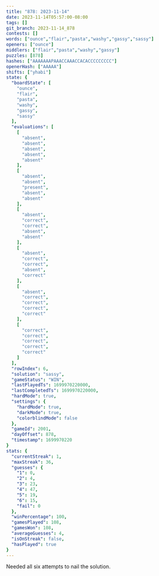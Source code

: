 ```yaml
---
title: "878: 2023-11-14"
date: 2023-11-14T05:57:00-08:00
tags: []
git_branch: 2023-11-14_878
contests: []
words: ["ounce","flair","pasta","washy","gassy","sassy"]
openers: ["ounce"]
middlers: ["flair","pasta","washy","gassy"]
puzzles: [878]
hashes: ["AAAAAAAPAAACCAAACCACACCCCCCCCC"]
openerHash: ["AAAAA"]
shifts: ["yhabi"]
state: {
  "boardState": [
    "ounce",
    "flair",
    "pasta",
    "washy",
    "gassy",
    "sassy"
  ],
  "evaluations": [
    [
      "absent",
      "absent",
      "absent",
      "absent",
      "absent"
    ],
    [
      "absent",
      "absent",
      "present",
      "absent",
      "absent"
    ],
    [
      "absent",
      "correct",
      "correct",
      "absent",
      "absent"
    ],
    [
      "absent",
      "correct",
      "correct",
      "absent",
      "correct"
    ],
    [
      "absent",
      "correct",
      "correct",
      "correct",
      "correct"
    ],
    [
      "correct",
      "correct",
      "correct",
      "correct",
      "correct"
    ]
  ],
  "rowIndex": 6,
  "solution": "sassy",
  "gameStatus": "WIN",
  "lastPlayedTs": 1699970220000,
  "lastCompletedTs": 1699970220000,
  "hardMode": true,
  "settings": {
    "hardMode": true,
    "darkMode": true,
    "colorblindMode": false
  },
  "gameId": 2001,
  "dayOffset": 878,
  "timestamp": 1699970220
}
stats: {
  "currentStreak": 1,
  "maxStreak": 36,
  "guesses": {
    "1": 0,
    "2": 4,
    "3": 23,
    "4": 47,
    "5": 19,
    "6": 15,
    "fail": 0
  },
  "winPercentage": 100,
  "gamesPlayed": 108,
  "gamesWon": 108,
  "averageGuesses": 4,
  "isOnStreak": false,
  "hasPlayed": true
}
---
```

<!-- more -->
Needed all six attempts to nail the solution.
